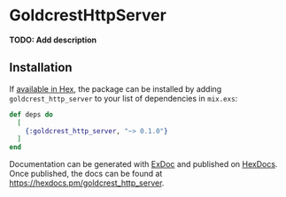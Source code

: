 # GoldcrestHttpServer

**TODO: Add description**

## Installation

If [available in Hex](https://hex.pm/docs/publish), the package can be installed
by adding `goldcrest_http_server` to your list of dependencies in `mix.exs`:

```elixir
def deps do
  [
    {:goldcrest_http_server, "~> 0.1.0"}
  ]
end
```

Documentation can be generated with [ExDoc](https://github.com/elixir-lang/ex_doc)
and published on [HexDocs](https://hexdocs.pm). Once published, the docs can
be found at <https://hexdocs.pm/goldcrest_http_server>.

